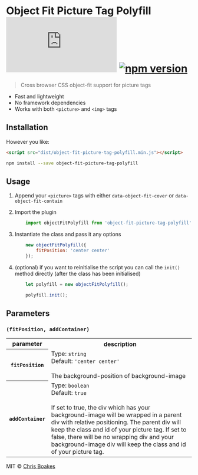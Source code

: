 # Object Fit Picture Tag Polyfill [![badge-size]](#no-link) [![npm version][badge-version]][link-npm]

[badge-size]: http://img.badgesize.io/chrisboakes/object-fit-picture-tag-polyfill/master/dist/object-fit-picture-tag-polyfill.min.js
[badge-version]: https://img.shields.io/npm/v/object-fit-picture-tag-polyfill.svg
[link-npm]: https://www.npmjs.com/package/object-fit-picture-tag-polyfill

> Cross browser CSS object-fit support for picture tags

- Fast and lightweight
- No framework dependencies
- Works with both ```<picture>``` and ```<img>``` tags

## Installation
However you like:
```html
<script src="dist/object-fit-picture-tag-polyfill.min.js"></script>
```

```sh
npm install --save object-fit-picture-tag-polyfill
```

## Usage
1. Append your ```<picture>``` tags with either ```data-object-fit-cover``` or ```data-object-fit-contain```

2. Import the plugin
    ```js
        import objectFitPolyfill from 'object-fit-picture-tag-polyfill';
    ```
3. Instantiate the class and pass it any options
    ```js
        new objectFitPolyfill({
            fitPosition: 'center center'
        });
    ```
4. (optional) if you want to reinitialise the script you can call the ```init()``` method directly (after the class has been initialised)
    ```js
        let polyfill = new objectFitPolyfill();

        polyfill.init();
    ```

## Parameters
### `(fitPosition, addContainer)`

<table>
    <tr>
        <th>parameter</th>
        <th>description</th>
    </tr>
    <tr>
        <th><code>fitPosition</code></th>
        <td>
            Type: <code>string</code><br>
            Default: <code>'center center'</code><br><br>
            The background-position of background-image
        </td>
    </tr>
    <tr>
        <th><code>addContainer</code></th>
        <td>
            Type: <code>boolean</code><br>
            Default: <code>true</code><br><br>
            If set to true, the div which has your background-image will be wrapped in a parent div with relative positioning. The parent div will keep the class and id of your picture tag. If set to false, there will be no wrapping div and your background-image div will keep the class and id of your picture tag.
        </td>
    </tr>
</table>

MIT © [Chris Boakes](https://twitter.com/cboakes)
